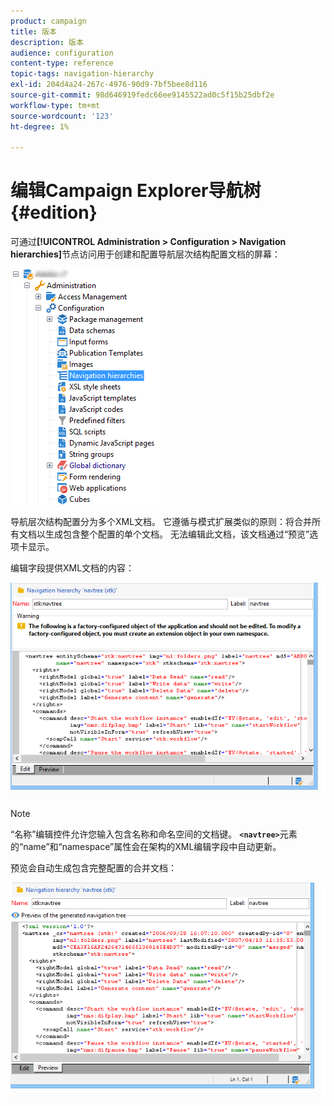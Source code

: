 ```yaml
---
product: campaign
title: 版本
description: 版本
audience: configuration
content-type: reference
topic-tags: navigation-hierarchy
exl-id: 204d4a24-267c-4976-90d9-7bf5bee8d116
source-git-commit: 98d646919fedc66ee9145522ad0c5f15b25dbf2e
workflow-type: tm+mt
source-wordcount: '123'
ht-degree: 1%

---
```


# 编辑Campaign Explorer导航树{#edition}

可通过&#x200B;**[!UICONTROL Administration > Configuration > Navigation hierarchies]**&#x200B;节点访问用于创建和配置导航层次结构配置文档的屏幕：

![](assets/d_ncs_integration_navigation_arbo.png)

导航层次结构配置分为多个XML文档。 它遵循与模式扩展类似的原则：将合并所有文档以生成包含整个配置的单个文档。 无法编辑此文档，该文档通过“预览”选项卡显示。

编辑字段提供XML文档的内容：

![](assets/d_ncs_integration_navigation_edit.png)

>[!NOTE]
>
>“名称”编辑控件允许您输入包含名称和命名空间的文档键。 **`<navtree>`**&#x200B;元素的“name”和“namespace”属性会在架构的XML编辑字段中自动更新。

预览会自动生成包含完整配置的合并文档：

![](assets/d_ncs_integration_navigation_preview.png)

